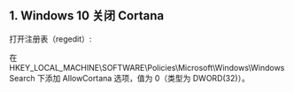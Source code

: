 ## 1. Windows 10 关闭 Cortana
打开注册表（regedit）:

在 HKEY_LOCAL_MACHINE\SOFTWARE\Policies\Microsoft\Windows\Windows Search 下添加 AllowCortana 选项，值为 0（类型为 DWORD(32)）。
